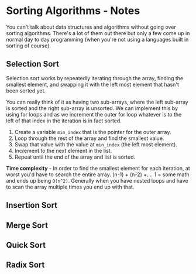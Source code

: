 # Sorting Algorithms - Notes

You can't talk about data structures and algorithms without going over sorting algorithms. There's a lot of them out there but only a few come up in normal day to day programming (when you're not using a languages built in sorting of course).

## Selection Sort

Selection sort works by repeatedly iterating through the array, finding the smallest element, and swapping it with the left most element that hasn't been sorted yet.

You can really think of it as having two sub-arrays, where the left sub-array is sorted and the right sub-array is unsorted. We can implement this by using for loops and as we increment the outer for loop whatever is to the left of that index in the iteration is in fact sorted.

1. Create a variable `min_index` that is the pointer for the outer array.
2. Loop through the rest of the array and find the smallest value.
3. Swap that value with the value at `min_index` (the left most element).
4. Increment to the next element in the list.
5. Repeat until the end of the array and list is sorted.

**Time complexity** - In order to find the smallest element for each iteration, at worst you'd have to search the entire array. (n-1) + (n-2) +.... 1 = some math and ends up being `O(n^2)`. Generally when you have nested loops and have to scan the array multiple times you end up with that.

## Insertion Sort

## Merge Sort

## Quick Sort

## Radix Sort
